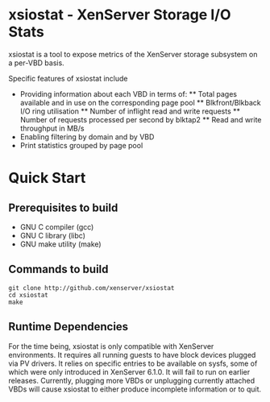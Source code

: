 xsiostat - XenServer Storage I/O Stats
======================================

xsiostat is a tool to expose metrics of the XenServer storage subsystem
on a per-VBD basis.

Specific features of xsiostat include

*    Providing information about each VBD in terms of:
**   Total pages available and in use on the corresponding page pool
**   Blkfront/Blkback I/O ring utilisation
**   Number of inflight read and write requests
**   Number of requests processed per second by blktap2
**   Read and write throughput in MB/s
*    Enabling filtering by domain and by VBD
*    Print statistics grouped by page pool

Quick Start
===========

Prerequisites to build
----------------------

*   GNU C compiler (gcc)
*   GNU C library (libc)
*   GNU make utility (make)

Commands to build
-----------------

    git clone http://github.com/xenserver/xsiostat
    cd xsiostat
    make

Runtime Dependencies
--------------------

For the time being, xsiostat is only compatible with XenServer environments.
It requires all running guests to have block devices plugged via PV drivers.
It relies on specific entries to be available on sysfs, some of which were
only introduced in XenServer 6.1.0. It will fail to run on earlier releases.
Currently, plugging more VBDs or unplugging currently attached VBDs will
cause xsiostat to either produce incomplete information or to quit.
